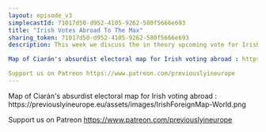```yaml
---
layout: episode_v3
simplecastId: 71017d50-d952-4105-9262-580f5666e693
title: "Irish Votes Abroad To The Max"
sharing_token: 71017d50-d952-4105-9262-580f5666e693
description: This week we discuss the in theory upcoming vote for Irish voting abroad in the presidential election, but more importantly the concept of voting abroad itself. It can be a mixed bag, maybe? 

Map of Ciarán's absurdist electoral map for Irish voting abroad : https://previouslyineurope.eu/assets/images/IrishForeignMap-World.png

Support us on Patreon https://www.patreon.com/previouslyineurope
---
```


<p>Map of Ciarán's absurdist electoral map for Irish voting abroad : https://previouslyineurope.eu/assets/images/IrishForeignMap-World.png</p><p>Support us on Patreon <a href="https://www.patreon.com/previouslyineurope">https://www.patreon.com/previouslyineurope</a></p>
